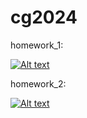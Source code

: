 # cg2024


homework_1:

[![Alt text](https://img.youtube.com/vi/zfcqzCsQ1rc/0.jpg)](https://youtu.be/zfcqzCsQ1rc)


homework_2:

[![Alt text](https://img.youtube.com/vi/o7e2e0n4v_Y/0.jpg)](https://youtu.be/o7e2e0n4v_Y)
